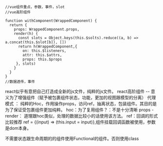 ```
//vue组件重点，参数，事件，slot
//vue高阶组件

function withComponent(WrappedComponent) {
  return {
    props: WrappedComponent.props,
    render(h) {
      const slots = Object.keys(this.$solts).reduce((a, b) =>  a.concat(this.$slot[b]), [])
      return h(WrappedComponent,{
        on: this.$listeners,
        attr: this.$attrs,
        props: this.$props
     }, slots)
    }
  }
}
//数据透传，事件
```

react似乎有意把自己打造成全新的js文件，纯粹的js文件。
react高阶组件 -- 意义为了增强组件（赋予被包裹组件状态，功能，更加的视图跟模型的分离）
代理模式 ： 纯粹的Hoc，作用操作props，访问ref，抽离状态，包装组件。其目的是为了保证受包裹组件更加纯粹。
hoc：为了复用组件？：不是十分清晰
props - render： 道理跟hoc类似，处理的数据比较小的话使用该方法。
ref：回调的形式比较推荐 ref = {(input) => (this.input = input)},组件挂载回调函数被使用，参数是dom本身。



不需要状态跟生命周期的的组件使用Functional的组件。否则使用class
